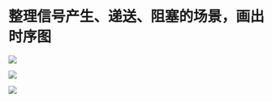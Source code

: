 # 整理信号产生、递送、阻塞的场景，画出时序图

![](https://gitee.com/xiao_yehua/pic/raw/master/QQ%E5%9B%BE%E7%89%8720210303153650.png)

![](https://gitee.com/xiao_yehua/pic/raw/master/QQ%E5%9B%BE%E7%89%8720210303162129.png)

![](https://gitee.com/xiao_yehua/pic/raw/master/QQ%E5%9B%BE%E7%89%8720210303162142.png)
